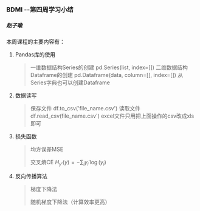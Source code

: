 ### BDMI --第四周学习小结

##### 赵子瑜

本周课程的主要内容有：

1. Pandas库的使用

   > 一维数据结构Series的创建 pd.Series(list, index=[])
   > 二维数据结构Dataframe的创建 pd.Dataframe(data, column=[], index=[])
   > 从Series字典也可以创建Dataframe

2. 数据读写

   > 保存文件 df.to_csv('file_name.csv')
   > 读取文件 df.read_csv(file_name.csv')
   > excel文件只用把上面操作的csv改成xls即可

3. 损失函数

   > 均方误差MSE
   >
   > 交叉熵CE $H_{y'}(y) = -\sum_{i} y_{i}'\log (y_i)$

4. 反向传播算法

   > 梯度下降法
   >
   > 随机梯度下降法（计算效率更高）